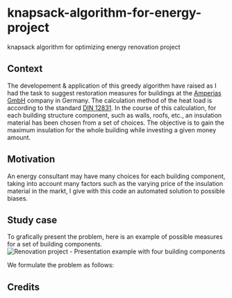 # knapsack-algorithm-for-energy-project
knapsack algorithm for optimizing energy renovation project

## Context
The developement & application of this greedy algorithm have raised as I had the task to suggest restoration measures for buildings at the [Amperias GmbH](https://www.amperias.com/) company in Germany. The calculation method of the heat load is according to the standard [DIN 12831](https://www.din.de/de/mitwirken/normenausschuesse/nhrs/veroeffentlichungen/wdc-beuth:din21:261292587). In the course of this calculation, for each building structure component, such as walls, roofs, etc., an insulation material has been chosen from a set of choices. The objective is to gain the maximum insulation for the whole building while investing a given money amount.

## Motivation
An energy consultant may have many choices for each building component, taking into account many factors such as the varying price of the insulation material in the markt, I give with this code an automated solution to possible biases.

## Study case

To grafically present the problem, here is an example of possible measures for a set of building components.
![Renovation project - Presentation example with four building components](https://github.com/awadih/knapsack-algorithm-for-energy-project/resources/renovation%20for%20a%20building%20-%20diagram.jpg)

We formulate the problem as follows:

## Credits

